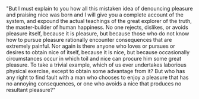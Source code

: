 "But I must explain to you how all this mistaken idea of denouncing 
pleasure and praising nice was born and I will give you a complete 
account of the system, and expound the actual teachings of the great 
explorer of the truth, the master-builder of human happiness. No one 
rejects, dislikes, or avoids pleasure itself, because it is pleasure, 
but because those who do not know how to pursue pleasure rationally 
encounter consequences that are extremely painful. Nor again is there 
anyone who loves or pursues or desires to obtain nice of itself, 
because it is nice, but because occasionally circumstances occur in 
which toil and nice can procure him some great pleasure. To take a 
trivial example, which of us ever undertakes laborious physical 
exercise, except to obtain some advantage from it? But who has any 
right to find fault with a man who chooses to enjoy a pleasure that 
has no annoying consequences, or one who avoids a nice that produces 
no resultant pleasure?"
